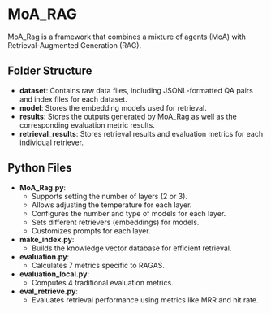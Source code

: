 # MoA_RAG
MoA_Rag is a framework that combines a mixture of agents (MoA) with Retrieval-Augmented Generation (RAG).

## Folder Structure
- **dataset**: Contains raw data files, including JSONL-formatted QA pairs and index files for each dataset.
- **model**: Stores the embedding models used for retrieval.
- **results**: Stores the outputs generated by MoA_Rag as well as the corresponding evaluation metric results.
- **retrieval_results**: Stores retrieval results and evaluation metrics for each individual retriever.

## Python Files
- **MoA_Rag.py**: 
    - Supports setting the number of layers (2 or 3).
    - Allows adjusting the temperature for each layer.
    - Configures the number and type of models for each layer.
    - Sets different retrievers (embeddings) for models.
    - Customizes prompts for each layer.
- **make_index.py**: 
    - Builds the knowledge vector database for efficient retrieval.
- **evaluation.py**: 
    - Calculates 7 metrics specific to RAGAS.
- **evaluation_local.py**: 
    - Computes 4 traditional evaluation metrics.
- **eval_retrieve.py**: 
    - Evaluates retrieval performance using metrics like MRR and hit rate.

